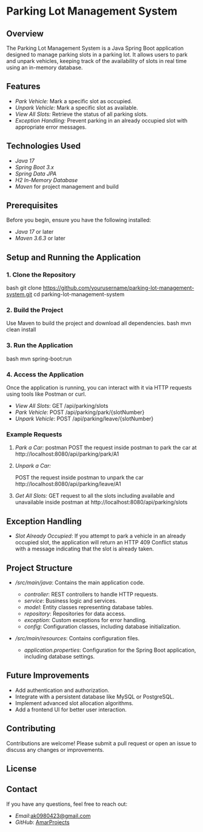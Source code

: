 # Parking Lot Management System

## Overview
The Parking Lot Management System is a Java Spring Boot application designed to manage parking slots in a parking lot. It allows users to park and unpark vehicles, keeping track of the availability of slots in real time using an in-memory database.

## Features
- *Park Vehicle:* Mark a specific slot as occupied.
- *Unpark Vehicle:* Mark a specific slot as available.
- *View All Slots:* Retrieve the status of all parking slots.
- *Exception Handling:* Prevent parking in an already occupied slot with appropriate error messages.

## Technologies Used
- *Java 17*
- *Spring Boot 3.x*
- *Spring Data JPA*
- *H2 In-Memory Database*
- *Maven* for project management and build

## Prerequisites
Before you begin, ensure you have the following installed:
- *Java 17* or later
- *Maven 3.6.3* or later

## Setup and Running the Application

### 1. Clone the Repository
bash
git clone https://github.com/yourusername/parking-lot-management-system.git
cd parking-lot-management-system


### 2. Build the Project
Use Maven to build the project and download all dependencies.
bash
mvn clean install


### 3. Run the Application
bash
mvn spring-boot:run


### 4. Access the Application
Once the application is running, you can interact with it via HTTP requests using tools like Postman or curl.

- *View All Slots*: GET /api/parking/slots
- *Park Vehicle*: POST /api/parking/park/{slotNumber}
- *Unpark Vehicle*: POST /api/parking/leave/{slotNumber}

### Example Requests
1. *Park a Car:*
    postman
    POST the request inside postman to park the car at
	http://localhost:8080/api/parking/park/A1
    
2. *Unpark a Car:*
    
	POST the request inside postman to unpark the car
	http://localhost:8080/api/parking/leave/A1
    
3. *Get All Slots:*
    GET request to all the slots including available and unavailable inside
	postman at http://localhost:8080/api/parking/slots
    

## Exception Handling
- *Slot Already Occupied*: If you attempt to park a vehicle in an already occupied slot, the application will return an HTTP 409 Conflict status with a message indicating that the slot is already taken.

## Project Structure
- */src/main/java*: Contains the main application code.
    - *controller*: REST controllers to handle HTTP requests.
    - *service*: Business logic and services.
    - *model*: Entity classes representing database tables.
    - *repository*: Repositories for data access.
    - *exception*: Custom exceptions for error handling.
    - *config*: Configuration classes, including database initialization.

- */src/main/resources*: Contains configuration files.
    - *application.properties*: Configuration for the Spring Boot application, including database settings.

## Future Improvements
- Add authentication and authorization.
- Integrate with a persistent database like MySQL or PostgreSQL.
- Implement advanced slot allocation algorithms.
- Add a frontend UI for better user interaction.

## Contributing
Contributions are welcome! Please submit a pull request or open an issue to discuss any changes or improvements.

## License
<!--This project is licensed under the MIT License. See the [LICENSE](LICENSE) file for details.-->

## Contact
If you have any questions, feel free to reach out:
- *Email*:ak0980423@gmail.com
- *GitHub*: [AmarProjects](https://github.com/yourusername)
